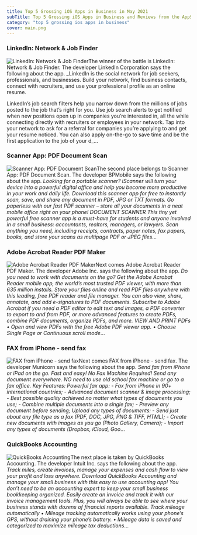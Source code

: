 ```yaml
---
title: Top 5 Grossing iOS Apps in Business in May 2021
subTitle: Top 5 Grossing iOS Apps in Business and Reviews from the AppStore in May 2021.
category: "top 5 grossing ios apps in business"
cover: main.png
---
```


### LinkedIn: Network & Job Finder

![LinkedIn: Network & Job Finder](https://is4-ssl.mzstatic.com/image/thumb/Purple115/v4/12/8d/e3/128de3ca-8d9c-2c09-eccf-151d345d9be4/AppIcon-0-0-1x_U007emarketing-0-0-0-7-0-0-sRGB-0-0-0-GLES2_U002c0-512MB-85-220-0-0.png/100x100bb.png)The winner of the battle is LinkedIn: Network & Job Finder. The developer LinkedIn Corporation says the following about the app. _LinkedIn is the social network for job seekers, professionals, and businesses. Build your network, find business contacts, connect with recruiters, and use your professional profile as an online resume.  LinkedIn’s job search filters help you narrow down from the millions of jobs posted to the job that’s right for you. Use job search alerts to get notified when new positions open up in companies you’re interested in, all the while connecting directly with recruiters or employees in your network. Tap into your network to ask for a referral for companies you’re applying to and get your resume noticed. You can also apply on-the-go to save time and be the first application to the job of your d_...

### Scanner App: PDF Document Scan

![Scanner App: PDF Document Scan](https://is3-ssl.mzstatic.com/image/thumb/Purple115/v4/2c/2f/2c/2c2f2cce-9787-8c56-69ce-eb64f9a57896/AppIcon-Free-Scanner-App-0-1x_U007emarketing-0-7-0-85-220.png/100x100bb.png)The second place belongs to Scanner App: PDF Document Scan. The developer BPMobile says the following about the app. _Looking for a portable scanner?  iScanner will turn your device into a powerful digital office and help you become more productive in your work and daily life. Download this scanner app for free to instantly scan, save, and share any document in PDF, JPG or TXT formats.  Go paperless with our fast PDF scanner – store all your documents in a neat mobile office right on your phone!  DOCUMENT SCANNER This tiny yet powerful free scanner app is a must-have for students and anyone involved in a small business: accountants, realtors, managers, or lawyers.  Scan anything you need, including receipts, contracts, paper notes, fax papers, books, and store your scans as multipage PDF or JPEG files_...

### Adobe Acrobat Reader PDF Maker

![Adobe Acrobat Reader PDF Maker](https://is4-ssl.mzstatic.com/image/thumb/Purple115/v4/5c/6b/fe/5c6bfe31-79d6-0ada-81a0-6dc2aebb5c26/AppIcon-0-1x_U007emarketing-0-7-0-85-220.png/100x100bb.png)Next comes Adobe Acrobat Reader PDF Maker. The developer Adobe Inc. says the following about the app. _Do you need to work with documents on the go? Get the Adobe Acrobat Reader mobile app, the world’s most trusted PDF viewer, with more than 635 million installs. Store your files online and read PDF files anywhere with this leading, free PDF reader and file manager. You can also view, share, annotate, and add e-signatures to PDF documents.  Subscribe to Adobe Acrobat if you need a PDF editor to edit text and images, a PDF converter to export to and from PDF, or more advanced features to create PDFs, combine PDF documents, organize PDFs, and more.  VIEW AND PRINT PDFs • Open and view PDFs with the free Adobe PDF viewer app. • Choose Single Page or Continuous scroll mode_...

### FAX from iPhone - send fax

![FAX from iPhone - send fax](https://is4-ssl.mzstatic.com/image/thumb/Purple125/v4/6c/dc/55/6cdc55bc-db28-d8be-f3a1-293cf587cce1/AppIcon-0-0-1x_U007emarketing-0-0-0-7-0-0-sRGB-0-0-0-GLES2_U002c0-512MB-85-220-0-0.png/100x100bb.png)Next comes FAX from iPhone - send fax. The developer Municorn says the following about the app. _Send fax from iPhone or iPad on the go. Fast and easy! No Fax Machine Required! Send any document everywhere. NO need to use old school fax machine or go to a fax office.  Key Features:  Powerful fax app:  - Fax from iPhone in 90+ international countries; - Advanced document scanner & image processing; - Best possible quality achieved no matter what types of documents you use; - Combine multiple documents into a ​single fax; - Preview any document before sending;  Upload any types of documents:  - Send just about any file type as a fax (PDF, DOC, JPG, PNG & TIFF, HTML); - Create new documents with images as you go (Photo Gallery, Camera); - Import any types of documents (Dropbox, iCloud, Goo_...

### QuickBooks Accounting

![QuickBooks Accounting](https://is3-ssl.mzstatic.com/image/thumb/Purple125/v4/bf/3c/e8/bf3ce8b0-a191-6c39-5ad6-80a97250aba7/AppIcon-0-0-1x_U007emarketing-0-7-0-85-220.png/100x100bb.png)The next place is taken by QuickBooks Accounting. The developer Intuit Inc. says the following about the app. _Track miles, create invoices, manage your expenses and cash flow to view your profit and loss anywhere. Download QuickBooks Accounting and manage your small business with this easy to use accounting app!  You don’t need to be an accounting expert to keep your small business bookkeeping organized. Easily create an invoice and track it with our invoice management tools. Plus, you will always be able to see where your business stands with dozens of financial reports available.   Track mileage automatically 	•	Mileage tracking automatically works using your phone’s GPS, without draining your phone’s battery. 	•	Mileage data is saved and categorized to maximize mileage tax deductions_...

